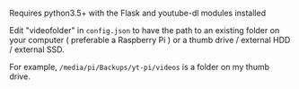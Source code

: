

Requires python3.5+ with the Flask and youtube-dl modules installed

Edit "videofolder" in `config.json` to have the path to an existing folder on your computer ( preferable a Raspberry Pi ) or a thumb drive / external HDD / external SSD.

For example, `/media/pi/Backups/yt-pi/videos` is a folder on my thumb drive.
